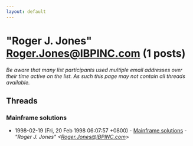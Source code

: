 ```yaml
---
layout: default
---
```


# "Roger J. Jones" <Roger.Jones@IBPINC.com> (1 posts)

_Be aware that many list participants used multiple email addresses over their time active on the list. As such this page may not contain all threads available._

## Threads

### Mainframe solutions
+ 1998-02-19 (Fri, 20 Feb 1998 06:07:57 +0800) - [Mainframe solutions](/archive/1998/02/fc53407b7c2fb6ab8858e366d012deb74944e8ad8e68346f06493e29b29a0d22) - _"Roger J. Jones" \<Roger.Jones@IBPINC.com\>_

